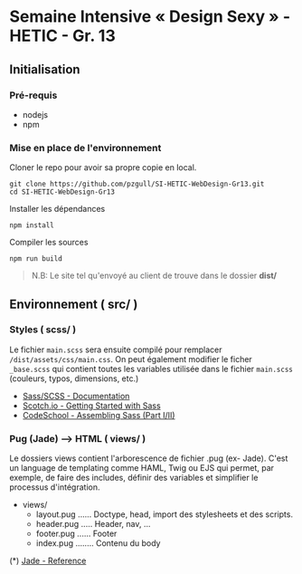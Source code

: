 # Semaine Intensive « Design Sexy » - HETIC - Gr. 13
## Initialisation

### Pré-requis
- nodejs
- npm

### Mise en place de l'environnement

Cloner le repo pour avoir sa propre copie en local.
```
git clone https://github.com/pzgull/SI-HETIC-WebDesign-Gr13.git
cd SI-HETIC-WebDesign-Gr13
```
Installer les dépendances
```
npm install
```
Compiler les sources
```
npm run build
```

> N.B: Le site tel qu'envoyé au client de trouve dans le dossier **dist/**

## Environnement ( src/ )

### Styles ( scss/ )

Le fichier `main.scss` sera ensuite compilé pour remplacer `/dist/assets/css/main.css`. On peut également modifier le ficher `_base.scss` qui contient toutes les variables utilisée dans le fichier `main.scss` (couleurs, typos, dimensions, etc.)

- [Sass/SCSS - Documentation](http://sass-lang.com/guide)
- [Scotch.io - Getting Started with Sass](https://scotch.io/tutorials/getting-started-with-sass)
- [CodeSchool - Assembling Sass (Part I/II)](https://www.codeschool.com/search?utf8=%E2%9C%93&loc=hero&query=sass)

### Pug (Jade) --> HTML ( views/ )

Le dossiers views contient l'arborescence de fichier .pug (ex- Jade). C'est un language de templating comme HAML, Twig ou EJS qui permet, par exemple, de faire des includes, définir des variables et simplifier le processus d'intégration.

- views/
  - layout.pug ...... Doctype, head, import des stylesheets et des scripts.
  - header.pug ..... Header, nav, ...
  - footer.pug ...... Footer
  - index.pug ........ Contenu du body

(*) [Jade - Reference](http://jade-lang.com/reference/)

